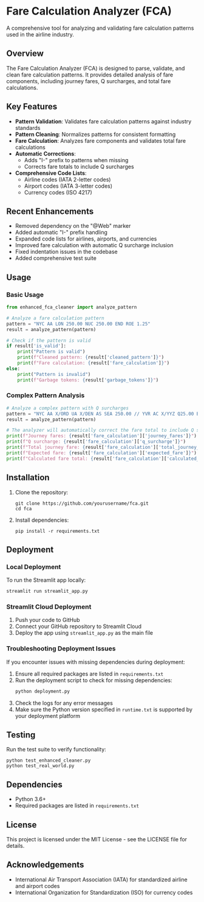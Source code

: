 # Fare Calculation Analyzer (FCA)

A comprehensive tool for analyzing and validating fare calculation patterns used in the airline industry.

## Overview

The Fare Calculation Analyzer (FCA) is designed to parse, validate, and clean fare calculation patterns. It provides detailed analysis of fare components, including journey fares, Q surcharges, and total fare calculations.

## Key Features

- **Pattern Validation**: Validates fare calculation patterns against industry standards
- **Pattern Cleaning**: Normalizes patterns for consistent formatting
- **Fare Calculation**: Analyzes fare components and validates total fare calculations
- **Automatic Corrections**:
  - Adds "I-" prefix to patterns when missing
  - Corrects fare totals to include Q surcharges
- **Comprehensive Code Lists**:
  - Airline codes (IATA 2-letter codes)
  - Airport codes (IATA 3-letter codes)
  - Currency codes (ISO 4217)

## Recent Enhancements

- Removed dependency on the "@Web" marker
- Added automatic "I-" prefix handling
- Expanded code lists for airlines, airports, and currencies
- Improved fare calculation with automatic Q surcharge inclusion
- Fixed indentation issues in the codebase
- Added comprehensive test suite

## Usage

### Basic Usage

```python
from enhanced_fca_cleaner import analyze_pattern

# Analyze a fare calculation pattern
pattern = "NYC AA LON 250.00 NUC 250.00 END ROE 1.25"
result = analyze_pattern(pattern)

# Check if the pattern is valid
if result['is_valid']:
    print("Pattern is valid")
    print(f"Cleaned pattern: {result['cleaned_pattern']}")
    print(f"Fare calculation: {result['fare_calculation']}")
else:
    print("Pattern is invalid")
    print(f"Garbage tokens: {result['garbage_tokens']}")
```

### Complex Pattern Analysis

```python
# Analyze a complex pattern with Q surcharges
pattern = "NYC AA X/ORD UA X/DEN AS SEA 250.00 // YVR AC X/YYZ Q25.00 BA LON Q50.00 AF X/CDG LH FRA 500.00 NUC 750.00 END ROE 1.25"
result = analyze_pattern(pattern)

# The analyzer will automatically correct the fare total to include Q surcharges
print(f"Journey fares: {result['fare_calculation']['journey_fares']}")
print(f"Q surcharge: {result['fare_calculation']['q_surcharge']}")
print(f"Total journey fare: {result['fare_calculation']['total_journey_fare']}")
print(f"Expected fare: {result['fare_calculation']['expected_fare']}")
print(f"Calculated fare total: {result['fare_calculation']['calculated_fare_total']}")
```

## Installation

1. Clone the repository:
   ```
   git clone https://github.com/yourusername/fca.git
   cd fca
   ```

2. Install dependencies:
   ```
   pip install -r requirements.txt
   ```

## Deployment

### Local Deployment

To run the Streamlit app locally:

```bash
streamlit run streamlit_app.py
```

### Streamlit Cloud Deployment

1. Push your code to GitHub
2. Connect your GitHub repository to Streamlit Cloud
3. Deploy the app using `streamlit_app.py` as the main file

### Troubleshooting Deployment Issues

If you encounter issues with missing dependencies during deployment:

1. Ensure all required packages are listed in `requirements.txt`
2. Run the deployment script to check for missing dependencies:
   ```bash
   python deployment.py
   ```
3. Check the logs for any error messages
4. Make sure the Python version specified in `runtime.txt` is supported by your deployment platform

## Testing

Run the test suite to verify functionality:

```
python test_enhanced_cleaner.py
python test_real_world.py
```

## Dependencies

- Python 3.6+
- Required packages are listed in `requirements.txt`

## License

This project is licensed under the MIT License - see the LICENSE file for details.

## Acknowledgements

- International Air Transport Association (IATA) for standardized airline and airport codes
- International Organization for Standardization (ISO) for currency codes 